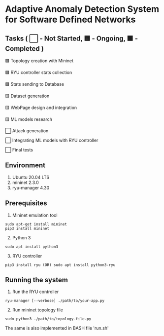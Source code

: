 # Adaptive Anomaly Detection System for Software Defined Networks

## Tasks ( ⬜ - Not Started, 🟨 - Ongoing, 🟩 - Completed )

🟩 Topology creation with Mininet

🟩 RYU controller stats collection

🟩 Stats sending to Database

🟨 Dataset generation

🟨 WebPage design and integration

🟨 ML models research

⬜ Attack generation

⬜ Integrating ML models with RYU controller

⬜ Final tests


## Environment
1. Ubuntu 20.04 LTS
2. mininet 2.3.0
3. ryu-manager 4.30

## Prerequisites

1. Mininet emulation tool

```
sudo apt-get install mininet
pip3 install mininet
```

2. Python 3

```
sudo apt install python3
```

3. RYU controller

```
pip3 install ryu (OR) sudo apt install python3-ryu
```


## Running the system
1. Run the RYU controller

```
ryu-manager [--verbose] ./path/to/your-app.py
```

2. Run mininet topology file

```
sudo python3 ./path/to/topology-file.py
```

The same is also implemented in BASH file 'run.sh'
